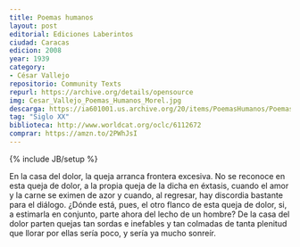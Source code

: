 ```yaml
---
title: Poemas humanos
layout: post
editorial: Ediciones Laberintos
ciudad: Caracas
edicion: 2008
year: 1939
category:
- César Vallejo
repositorio: Community Texts
repurl: https://archive.org/details/opensource
img: Cesar_Vallejo_Poemas_Humanos_Morel.jpg
descarga: https://ia601001.us.archive.org/20/items/PoemasHumanos/Poemas-Humanos.pdf
tag: "Siglo XX"
biblioteca: http://www.worldcat.org/oclc/6112672
comprar: https://amzn.to/2PWhJsI
---
```

{% include JB/setup %}

  En la casa del dolor, la queja arranca frontera excesiva. No se reconoce en esta queja de dolor, a la propia queja de la dicha en éxtasis, cuando el amor y la       carne se eximen de azor y cuando, al regresar, hay discordia bastante para el diálogo.
  ¿Dónde está, pues, el otro flanco de esta queja de dolor, si, a estimarla en conjunto, parte ahora del lecho de un hombre?
  De la casa del dolor parten quejas tan sordas e inefables y tan colmadas de tanta plenitud que llorar por ellas sería poco, y sería ya mucho sonreír.
